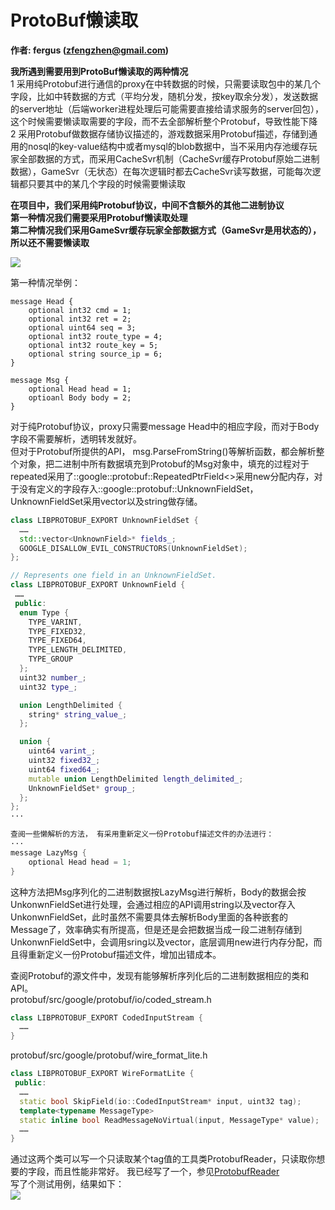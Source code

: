 # ProtoBuf懒读取  
**作者: fergus (zfengzhen@gmail.com)**    

**我所遇到需要用到ProtoBuf懒读取的两种情况**  
1 采用纯Protobuf进行通信的proxy在中转数据的时候，只需要读取包中的某几个字段，比如中转数据的方式（平均分发，随机分发，按key取余分发），发送数据的server地址（后端worker进程处理后可能需要直接给请求服务的server回包），这个时候需要懒读取需要的字段，而不去全部解析整个Protobuf，导致性能下降      
2 采用Protobuf做数据存储协议描述的，游戏数据采用Protobuf描述，存储到通用的nosql的key-value结构中或者mysql的blob数据中，当不采用内存池缓存玩家全部数据的方式，而采用CacheSvr机制（CacheSvr缓存Protobuf原始二进制数据），GameSvr（无状态）在每次逻辑时都去CacheSvr读写数据，可能每次逻辑都只要其中的某几个字段的时候需要懒读取  

**在项目中，我们采用纯Protobuf协议，中间不含额外的其他二进制协议  
第一种情况我们需要采用Protobuf懒读取处理   
第二种情况我们采用GameSvr缓存玩家全部数据方式（GameSvr是用状态的），所以还不需要懒读取**  

![](https://github.com/zfengzhen/Blog/blob/master/img/protobuf懒读取_proxy.jpg)   

第一种情况举例：  
```  
message Head {
	optional int32 cmd = 1;
    optional int32 ret = 2;
    optional uint64 seq = 3;
    optional int32 route_type = 4;
    optional int32 route_key = 5;
    optional string source_ip = 6;
}

message Msg {
    optional Head head = 1;
    optioanl Body body = 2;
}  
```   

对于纯Protobuf协议，proxy只需要message Head中的相应字段，而对于Body字段不需要解析，透明转发就好。  
但对于Protobuf所提供的API， msg.ParseFromString()等解析函数，都会解析整个对象，把二进制中所有数据填充到Protobuf的Msg对象中，填充的过程对于repeated采用了::google::protobuf::RepeatedPtrField<>采用new分配内存，对于没有定义的字段存入::google::protobuf::UnknownFieldSet，UnknownFieldSet采用vector以及string做存储。  

```c++  
class LIBPROTOBUF_EXPORT UnknownFieldSet {
  ……
  std::vector<UnknownField>* fields_;
  GOOGLE_DISALLOW_EVIL_CONSTRUCTORS(UnknownFieldSet);
};

// Represents one field in an UnknownFieldSet.
class LIBPROTOBUF_EXPORT UnknownField {
 ……
 public:
  enum Type {
    TYPE_VARINT,
    TYPE_FIXED32,
    TYPE_FIXED64,
    TYPE_LENGTH_DELIMITED,
    TYPE_GROUP
  };
  uint32 number_;
  uint32 type_;

  union LengthDelimited {
    string* string_value_;
  };

  union {
    uint64 varint_;
    uint32 fixed32_;
    uint64 fixed64_;
    mutable union LengthDelimited length_delimited_;
    UnknownFieldSet* group_;
  };
};  
···  

查阅一些懒解析的方法， 有采用重新定义一份Protobuf描述文件的办法进行：  
···
message LazyMsg {
    optional Head head = 1;
}  
```
   
这种方法把Msg序列化的二进制数据按LazyMsg进行解析，Body的数据会按UnkonwnFieldSet进行处理，会通过相应的API调用string以及vector存入UnkonwnFieldSet，此时虽然不需要具体去解析Body里面的各种嵌套的Message了，效率确实有所提高，但是还是会把数据当成一段二进制存储到UnkonwnFieldSet中，会调用sring以及vector，底层调用new进行内存分配，而且得重新定义一份Protobuf描述文件，增加出错成本。  

查阅Protobuf的源文件中，发现有能够解析序列化后的二进制数据相应的类和API。  
protobuf/src/google/protobuf/io/coded_stream.h  

```c++
class LIBPROTOBUF_EXPORT CodedInputStream {
  ……
}
```

protobuf/src/google/protobuf/wire_format_lite.h  
```c++
class LIBPROTOBUF_EXPORT WireFormatLite {
 public:
  ……
  static bool SkipField(io::CodedInputStream* input, uint32 tag); 
  template<typename MessageType>
  static inline bool ReadMessageNoVirtual(input, MessageType* value);
  ……
}
```

通过这两个类可以写一个只读取某个tag值的工具类ProtobufReader，只读取你想要的字段，而且性能非常好。 
我已经写了一个，参见[ProtobufReader]( https://github.com/zfengzhen/FullTest/blob/master/src/protobuf_test/protobuf_reader.h)   
写了个测试用例，结果如下：  
![](https://github.com/zfengzhen/Blog/blob/master/img/protobuf懒读取_测试结果.jpg)   
